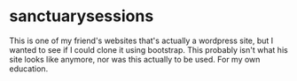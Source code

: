# sanctuarysessions
This is one of my friend's websites that's actually a wordpress site, but I wanted to see if I could clone it using bootstrap. This probably isn't what his site looks like anymore, nor was this actually to be used. For my own education. 
